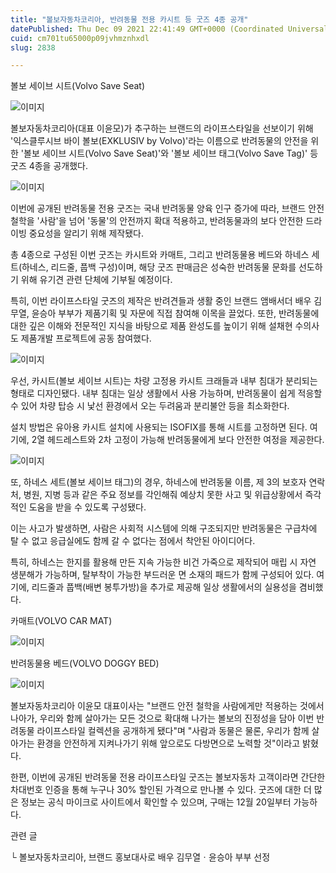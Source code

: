 ```yaml
---
title: "볼보자동차코리아, 반려동물 전용 카시트 등 굿즈 4종 공개"
datePublished: Thu Dec 09 2021 22:41:49 GMT+0000 (Coordinated Universal Time)
cuid: cm701tu65000p09jvhmznhxdl
slug: 2838

---
```



볼보 세이브 시트(Volvo Save Seat)

![이미지](https://cdn.hashnode.com/res/hashnode/image/upload/v1739252146115/cfe30f85-048e-4c18-8ab0-29c7971c0bfd.jpeg)

볼보자동차코리아(대표 이윤모)가 추구하는 브랜드의 라이프스타일을 선보이기 위해 '익스클루시브 바이 볼보(EXKLUSIV by Volvo)'라는 이름으로 반려동물의 안전을 위한 '볼보 세이브 시트(Volvo Save Seat)'와 '볼보 세이브 태그(Volvo Save Tag)' 등 굿즈 4종을 공개했다.

![이미지](https://cdn.hashnode.com/res/hashnode/image/upload/v1739252148819/8d259aa0-c996-44ec-bf0d-d0f178301726.jpeg)

이번에 공개된 반려동물 전용 굿즈는 국내 반려동물 양육 인구 증가에 따라, 브랜드 안전 철학을 '사람'을 넘어 '동물'의 안전까지 확대 적용하고, 반려동물과의 보다 안전한 드라이빙 중요성을 알리기 위해 제작됐다.

총 4종으로 구성된 이번 굿즈는 카시트와 카매트, 그리고 반려동물용 베드와 하네스 세트(하네스, 리드줄, 풉백 구성)이며, 해당 굿즈 판매금은 성숙한 반려동물 문화를 선도하기 위해 유기견 관련 단체에 기부될 예정이다.

특히, 이번 라이프스타일 굿즈의 제작은 반려견들과 생활 중인 브랜드 앰배서더 배우 김무열, 윤승아 부부가 제품기획 및 자문에 직접 참여해 이목을 끌었다. 또한, 반려동물에 대한 깊은 이해와 전문적인 지식을 바탕으로 제품 완성도를 높이기 위해 설채현 수의사도 제품개발 프로젝트에 공동 참여했다.

![이미지](https://cdn.hashnode.com/res/hashnode/image/upload/v1739252150688/14f0d6a7-2081-4e91-b488-aad21f03a204.jpeg)

우선, 카시트(볼보 세이브 시트)는 차량 고정용 카시트 크래들과 내부 침대가 분리되는 형태로 디자인됐다. 내부 침대는 일상 생활에서 사용 가능하며, 반려동물이 쉽게 적응할 수 있어 차량 탑승 시 낯선 환경에서 오는 두려움과 분리불안 등을 최소화한다.

설치 방법은 유아용 카시트 설치에 사용되는 ISOFIX를 통해 시트를 고정하면 된다. 여기에, 2열 헤드레스트와 2차 고정이 가능해 반려동물에게 보다 안전한 여정을 제공한다.

![이미지](https://cdn.hashnode.com/res/hashnode/image/upload/v1739252152671/9a6c4ef6-c0c3-4a02-b1c2-abeccef2625e.jpeg)

또, 하네스 세트(볼보 세이브 태그)의 경우, 하네스에 반려동물 이름, 제 3의 보호자 연락처, 병원, 지병 등과 같은 주요 정보를 각인해줘 예상치 못한 사고 및 위급상황에서 즉각적인 도움을 받을 수 있도록 구성됐다.

이는 사고가 발생하면, 사람은 사회적 시스템에 의해 구조되지만 반려동물은 구급차에 탈 수 없고 응급실에도 함께 갈 수 없다는 점에서 착안된 아이디어다.

특히, 하네스는 한지를 활용해 만든 지속 가능한 비건 가죽으로 제작되어 매립 시 자연 생분해가 가능하며, 탈부착이 가능한 부드러운 면 소재의 패드가 함께 구성되어 있다. 여기에, 리드줄과 풉백(배변 봉투가방)을 추가로 제공해 일상 생활에서의 실용성을 겸비했다.

카매트(VOLVO CAR MAT)

![이미지](https://cdn.hashnode.com/res/hashnode/image/upload/v1739252155126/5aa71278-499b-45ea-8404-eaf32e500838.jpeg)

반려동물용 베드(VOLVO DOGGY BED)

![이미지](https://cdn.hashnode.com/res/hashnode/image/upload/v1739252156849/aaa4cf8d-6e08-43ac-a50e-6958f36ebe2d.jpeg)

볼보자동차코리아 이윤모 대표이사는 "브랜드 안전 철학을 사람에게만 적용하는 것에서 나아가, 우리와 함께 살아가는 모든 것으로 확대해 나가는 볼보의 진정성을 담아 이번 반려동물 라이프스타일 컬렉션을 공개하게 됐다"며 "사람과 동물은 물론, 우리가 함께 살아가는 환경을 안전하게 지켜나가기 위해 앞으로도 다방면으로 노력할 것"이라고 밝혔다.

한편, 이번에 공개된 반려동물 전용 라이프스타일 굿즈는 볼보자동차 고객이라면 간단한 차대번호 인증을 통해 누구나 30% 할인된 가격으로 만나볼 수 있다. 굿즈에 대한 더 많은 정보는 공식 마이크로 사이트에서 확인할 수 있으며, 구매는 12월 20일부터 가능하다.

관련 글

└ 볼보자동차코리아, 브랜드 홍보대사로 배우 김무열ㆍ윤승아 부부 선정